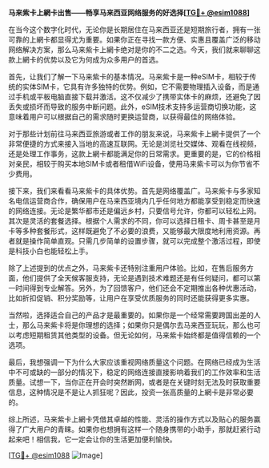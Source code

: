 **马来紫卡上網卡出售——畅享马来西亚网络服务的好选择[[TG💪+ @esim1088](https://t.me/s/esim1088)]**

在当今这个数字化时代，无论你是长期居住在马来西亚还是短期旅行者，拥有一张可靠的上網卡都显得尤为重要。如果你正在寻找一款方便、实惠且覆盖广泛的移动网络解决方案，那么马来紫卡上網卡绝对是你的不二之选。今天，我们就来聊聊这款上網卡的优势以及它为何成为众多用户的首选。

首先，让我们了解一下马来紫卡的基本情况。马来紫卡是一种eSIM卡，相较于传统的实体SIM卡，它具有许多独特的优势。例如，它不需要物理插入设备，而是通过手机或平板电脑直接下载并激活。这不仅减少了携带实体卡的麻烦，还避免了因丢失或损坏而导致的服务中断问题。此外，eSIM技术支持多运营商切换功能，这意味着用户可以根据自己的需求随时更换运营商，以获得最佳的网络体验。

对于那些计划前往马来西亚旅游或者工作的朋友来说，马来紫卡上網卡提供了一个非常便捷的方式来接入当地的高速互联网。无论是浏览社交媒体、观看在线视频，还是处理工作事务，这款上網卡都能满足你的日常需求。更重要的是，它的价格相对亲民，相较于购买本地SIM卡或者租借WiFi设备，使用马来紫卡可以为你节省不少费用。

接下来，我们来看看马来紫卡的具体优势。首先是网络覆盖广。马来紫卡与多家知名电信运营商合作，确保用户在马来西亚境内几乎任何地方都能享受到稳定而快速的网络连接。无论是繁华都市还是偏远乡村，只要信号允许，你都可以轻松上网。其次是灵活的套餐选择。根据个人需求的不同，你可以选择日租卡、周卡甚至是月卡等多种套餐形式，这样既避免了不必要的浪费，又能够最大限度地利用资源。再者就是操作简单直观。只需几步简单的设置步骤，就可以完成整个激活过程，即使是科技小白也能轻松上手。

除了上述提到的优点之外，马来紫卡还特别注重用户体验。比如，在售后服务方面，他们提供了全天候客服支持，无论是遇到技术难题还是有任何疑问，都可以第一时间得到专业解答。另外，为了回馈客户，他们还会不定期推出各种优惠活动，比如折扣促销、积分奖励等，让用户在享受优质服务的同时还能获得更多实惠。

当然啦，选择适合自己的产品才是最重要的。如果你是一个经常需要跨国出差的人士，那么马来紫卡将是你理想的选择；如果你只是偶尔去马来西亚玩玩，那么也可以考虑短期租赁其他类型的设备。但无论如何，马来紫卡始终都是值得信赖的一个选项。

最后，我想强调一下为什么大家应该重视网络质量这个问题。在网络已经成为生活中不可或缺的一部分的情况下，稳定的网络连接直接影响着我们的工作效率和生活质量。试想一下，当你正在开会时突然断网，或者是在关键时刻无法及时获取重要信息，这种情况是不是让人抓狂呢？因此，投资一张高质量的上網卡是非常必要的。

综上所述，马来紫卡上網卡凭借其卓越的性能、灵活的操作方式以及贴心的服务赢得了广大用户的青睐。如果你也想拥有这样一个随身携带的小助手，那就赶紧行动起来吧！相信我，它一定会让你的生活更加便利愉快。

[[TG💪+ @esim1088](https://t.me/s/esim1088) ![Image](https://i.postimg.cc/4NQfJmqS/Snipaste-2025-05-13-00-14-12.png)]
